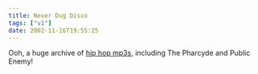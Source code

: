 ```yaml
---
title: Never Dug Disco
tags: ["v1"]
date: 2002-11-16T19:55:25
---
```


Ooh, a huge archive of [hip hop mp3s][1], including The Pharcyde and Public Enemy!

[1]: http://mafiaboyz.bnc.bg/FULL.ALBUMS/ "MAFIABOYZ Full Albums: Da ilest (apparently)"
